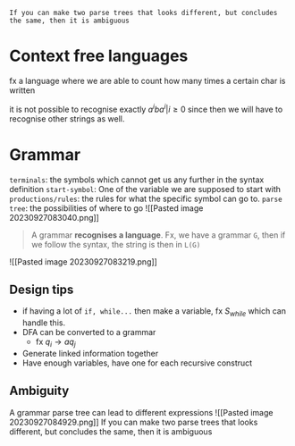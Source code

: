 `If you can make two parse trees that looks different, but concludes the same, then it is ambiguous`
# Context free languages
fx a language where we are able to count how many times a certain char is written

it is not possible to recognise exactly ${a^iba^i|i\geq 0}$ since then we will have to recognise  other strings as well. 

# Grammar
`terminals`: the symbols which cannot get us any further in the syntax definition
`start-symbol`: One of the variable we are supposed to start with
`productions/rules`: the rules for what the specific symbol can go to.
`parse tree`: the possibilities of where to go
![[Pasted image 20230927083040.png]]
> A grammar **recognises a language**. Fx, we have a grammar `G`, then if we follow the syntax, the string is then in `L(G)`

![[Pasted image 20230927083219.png]]
## Design tips
- if having a lot of `if, while...` then make a variable, fx $S_{while}$ which can handle this.
- DFA can be converted to a grammar
	- fx $q_{i}\to aq_{j}$
- Generate linked information together
- Have enough variables, have one for each recursive construct
## Ambiguity
A grammar parse tree can lead to different expressions
![[Pasted image 20230927084929.png]]
If you can make two parse trees that looks different, but concludes the same, then it is ambiguous
